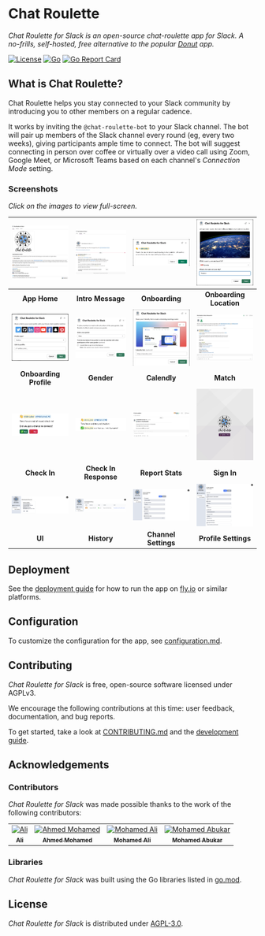 # Chat Roulette

_Chat Roulette for Slack is an open-source chat-roulette app for Slack. A no-frills, self-hosted, free alternative to the popular [Donut](https://www.donut.com/) app._

[![License](https://img.shields.io/badge/License-AGPL-orange.svg)](https://www.gnu.org/licenses/agpl-3.0.en.html)
[![Go](https://img.shields.io/badge/Go-1.22-blue.svg)](#)
[![Go Report Card](https://img.shields.io/badge/go%20report-A%2B-brightgreen)](https://goreportcard.com/report/github.com/chat-roulettte/chat-roulette)


## What is Chat Roulette?

Chat Roulette helps you stay connected to your Slack community by introducing you to other members on a regular cadence.

It works by inviting the `@chat-roulette-bot` to your Slack channel. The bot will pair up members of the Slack channel every round (eg, every two weeks), giving participants ample time to connect. The bot will suggest connecting in person over coffee or virtually over a video call using Zoom, Google Meet, or Microsoft Teams based on each channel's _Connection Mode_ setting.

### Screenshots

*Click on the images to view full-screen.*

| ![App Home](./docs/images/screenshots/app-home.png) | ![Intro Message](./docs/images/screenshots/intro-message.png) | ![Onboarding](./docs/images/screenshots/onboarding.png) | ![Onboarding Location](./docs/images/screenshots/onboarding-location.png) |
| :--------: | :---------: | :-----: | :-----: |
| __App Home__ | __Intro Message__  | __Onboarding__ | __Onboarding Location__ |
![Onboarding Profile](./docs/images/screenshots/onboarding-profile.png) | ![Gender](./docs/images/screenshots/onboarding-gender.png) | ![Calendly](./docs/images/screenshots/calendly.png) | ![Match](./docs/images/screenshots/match.png) |
| __Onboarding Profile__ |  __Gender__ | __Calendly__ | __Match__ |
| ![Check In](./docs/images/screenshots/check-in.png) | ![Check In Response](./docs/images/screenshots/check-in-response.png) | ![Report Stats](./docs/images/screenshots/report-stats.png) | ![Sign In](./docs/images/screenshots/sign-in.png) |
| __Check In__ | __Check In Response__  | __Report Stats__  | __Sign In__ |
| ![UI](./docs/images/screenshots/ui.png) | ![History](./docs/images/screenshots/history.png) | ![Channel Settings](./docs/images/screenshots/channel-settings.png) | ![Profile Settings](./docs/images/screenshots/profile-settings.png) | |
| __UI__  | __History__ |  __Channel Settings__ | __Profile Settings__ |


## Deployment

See the [deployment guide](./docs/deployment.md) for how to run the app on [fly.io](https://fly.io/) or similar platforms.

## Configuration

To customize the configuration for the app, see [configuration.md](./docs/configuration.md).

## Contributing

_Chat Roulette for Slack_ is free, open-source software licensed under AGPLv3.

We encourage the following contributions at this time: user feedback, documentation, and bug reports.

To get started, take a look at [CONTRIBUTING.md](./CONTRIBUTING.md) and the [development guide](./docs/development.md).

## Acknowledgements

### Contributors

_Chat Roulette for Slack_ was made possible thanks to the work of the following contributors:

<table>
  <tbody>
    <tr>
      <td align="center"><a href="https://github.com/bincyber"><img src="https://avatars.githubusercontent.com/u/25866883?v=4?s=100" width="100px;" alt="Ali"/><br /><sub><b>Ali</b></td>
      <td align="center"><a href="https://github.com/AhmedARmohamed"><img src="https://avatars.githubusercontent.com/u/44018986?v=4?s=100" width="100px;" alt="Ahmed Mohamed"/><br /><sub><b>Ahmed Mohamed</b></td>
      <td align="center"><a href="https://github.com/Mohamed-C0DE"><img src="https://avatars.githubusercontent.com/u/60451644?v=4?s=100" width="100px;" alt="Mohamed Ali"/><br /><sub><b>Mohamed Ali</b></td>
      <td align="center"><a href="https://github.com/moabukar"><img src="https://avatars.githubusercontent.com/u/76791648?v=4?s=100" width="100px;" alt="Mohamed Abukar"/><br /><sub><b>Mohamed Abukar</b></td>
    </tr>
  </tbody>
</table>

### Libraries

_Chat Roulette for Slack_ was built using the Go libraries listed in [go.mod](go.mod).

## License

_Chat Roulette for Slack_ is distributed under [AGPL-3.0](LICENSE).
